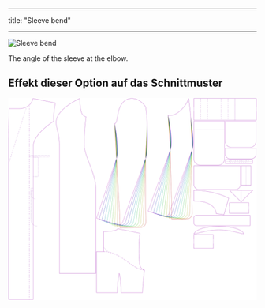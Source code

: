 - - -
title: "Sleeve bend"
- - -

![Sleeve bend](./sleevebend.svg)

The angle of the sleeve at the elbow.

## Effekt dieser Option auf das Schnittmuster

![This image shows the effect of this option by superimposing several variants that have a different value for this option](carlita_sleevebend_sample.svg "Effect of this option on the pattern")
